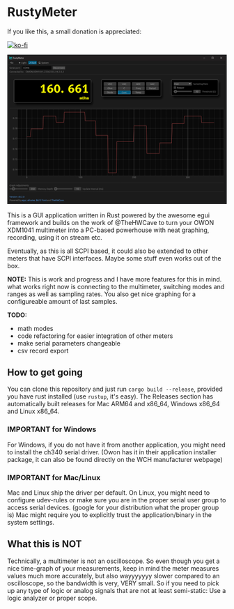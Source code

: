 # RustyMeter

If you like this, a small donation is appreciated:

[![ko-fi](https://ko-fi.com/img/githubbutton_sm.svg)](https://ko-fi.com/R6R8DQO8C)

![screenshot](assets/screenshot.png)

This is a GUI application written in Rust powered by the awesome egui framework and builds
on the work of @TheHWCave to turn your OWON XDM1041 multimeter into a PC-based powerhouse
with neat graphing, recording, using it on stream etc.

Eventually, as this is all SCPI based, it could also be extended to other meters that have SCPI interfaces.
Maybe some stuff even works out of the box.

**NOTE:** This is work and progress and I have more features for this in mind. what works right now is connecting to the multimeter, switching modes and ranges as well as sampling rates. You also get nice graphing for a configureable amount of last samples.

**TODO:**

- math modes
- code refactoring for easier integration of other meters
- make serial parameters changeable
- csv record export

## How to get going

You can clone this repository and just run `cargo build --release`, provided you have rust installed (use `rustup`, it's easy).
The Releases section has automatically built releases for Mac ARM64 and x86_64, Windows x86_64 and Linux x86_64.

### IMPORTANT for Windows

For Windows, if you do not have it from another application, you might need to install the ch340 serial driver.
(Owon has it in their application installer package, it can also be found directly on the WCH manufacturer webpage)

### IMPORTANT for Mac/Linux

Mac and Linux ship the driver per default. On Linux, you might need to configure udev-rules or make sure you are
in the proper serial user group to access serial devices. (google for your distribution what the proper group is)
Mac might require you to explicitly trust the application/binary in the system settings.

## What this is NOT

Technically, a multimeter is not an oscilloscope. So even though you get a nice time-graph of your measurements,
keep in mind the meter measures values much more accurately, but also wayyyyyyy slower compared to an oscilloscope, so the
bandwidth is very, VERY small.
So if you need to pick up any type of logic or analog signals that are not at least semi-static: Use a logic analyzer or proper scope.
